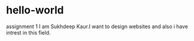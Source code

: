 # hello-world
assignment 1
I am Sukhdeep Kaur.I want to design websites and also i have intrest in this field. 

